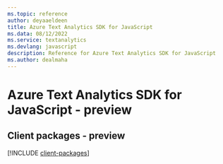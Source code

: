 ```yaml
---
ms.topic: reference
author: deyaaeldeen
title: Azure Text Analytics SDK for JavaScript
ms.data: 08/12/2022
ms.service: textanalytics
ms.devlang: javascript
description: Reference for Azure Text Analytics SDK for JavaScript
ms.author: dealmaha
---
```

# Azure Text Analytics SDK for JavaScript - preview

## Client packages - preview
[!INCLUDE [client-packages](text-analytics-client-index.md)]